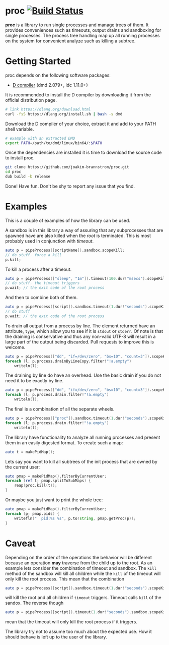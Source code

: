 # proc [![Build Status](https://dev.azure.com/wikodes/wikodes/_apis/build/status/joakim-brannstrom.proc?branchName=master)](https://dev.azure.com/wikodes/wikodes/_build/latest?definitionId=10&branchName=master)

**proc** is a library to run single processes and manage trees of them. It
provides conveniences such as timeouts, output drains and sandboxing for single
processes. The process tree handling map up all running processes on the system
for convenient analyze such as killing a subtree.

# Getting Started

proc depends on the following software packages:

 * [D compiler](https://dlang.org/download.html) (dmd 2.079+, ldc 1.11.0+)

It is recommended to install the D compiler by downloading it from the official distribution page.
```sh
# link https://dlang.org/download.html
curl -fsS https://dlang.org/install.sh | bash -s dmd
```

Download the D compiler of your choice, extract it and add to your PATH shell
variable.
```sh
# example with an extracted DMD
export PATH=/path/to/dmd/linux/bin64/:$PATH
```

Once the dependencies are installed it is time to download the source code to install proc.
```sh
git clone https://github.com/joakim-brannstrom/proc.git
cd proc
dub build -b release
```

Done! Have fun.
Don't be shy to report any issue that you find.

# Examples

This is a couple of examples of how the library can be used.

A sandbox is in this library a way of assuring that any subprocesses that are
spawned have are also killed when the *root* is terminated. This is most
probably used in conjunction with *timeout*.

```d
auto p = pipeProcess([scriptName]).sandbox.scopeKill;
// do stuff. force a kill
p.kill;
```

To kill a process after a timeout.

```d
auto p = pipeProcess(["sleep", "1m"]).timeout(100.dur!"msecs").scopeKill;
// do stuff. the timeout triggers
p.wait; // the exit code of the root process
```

And then to combine both of them.

```d
auto p = pipeProcess([script]).sandbox.timeout(1.dur!"seconds").scopeKill;
// do stuff
p.wait; // the exit code of the root process
```

To drain all output from a process by line. The element returned have an
attribute, `type`, which allow you to see if it is `stdout` or `stderr`. Of
note is that the draining is conservative and thus any non-valid UTF-8 will
result in a large part of the output being discarded. Pull requests to improve
this is welcome.

```d
auto p = pipeProcess(["dd", "if=/dev/zero", "bs=10", "count=3"]).scopeKill;
foreach (l; p.process.drainByLineCopy.filter!"!a.empty")
    writeln(l);
```

The draining by line do have an overhead. Use the basic drain if you do not
need it to be exactly by line.

```d
auto p = pipeProcess(["dd", "if=/dev/zero", "bs=10", "count=3"]).scopeKill;
foreach (l; p.process.drain.filter!"!a.empty")
    writeln(l);
```

The final is a combination of all the separate wheels.

```d
auto p = pipeProcess(["proc"]).sandbox.timeout(1.dur!"seconds").scopeKill;
foreach (l; p.process.drain.filter!"!a.empty")
    writeln(l);
```

The library have functionality to analyze all running processes and present
them in an easily digested format. To create such a map:

```d
auto t = makePidMap();
```

Lets say you want to kill all subtrees of the init process that are owned by the current user:

```d
auto pmap = makePidMap().filterByCurrentUser;
foreach (ref t; pmap.splitToSubMaps) {
    reap(proc.kill(t));
}
```

Or maybe you just want to print the whole tree:

```d
auto pmap = makePidMap().filterByCurrentUser;
foreach (p; pmap.pids) {
    writefln("  pid:%s %s", p.to!string, pmap.getProc(p));
}
```

# Caveat

Depending on the order of the operations the behavior will be different because
an operation **may** traverse from the child up to the root. As an example
lets consider the combination of timeout and sandbox. The `kill` method of the
sandbox will kill all children while the `kill` of the timeout will only kill
the root process. This mean that the combination

```d
auto p = pipeProcess([script]).sandbox.timeout(1.dur!"seconds").scopeKill;
```

will kill the root and all children if `timeout` triggers. Timeout calls `kill`
of the sandox. The reverse though

```d
auto p = pipeProcess([script]).timeout(1.dur!"seconds").sandbox.scopeKill;
```

mean that the timeout will only kill the root process if it triggers.

The library try not to assume too much about the expected use. How it should
behave is left up to the user of the library.
